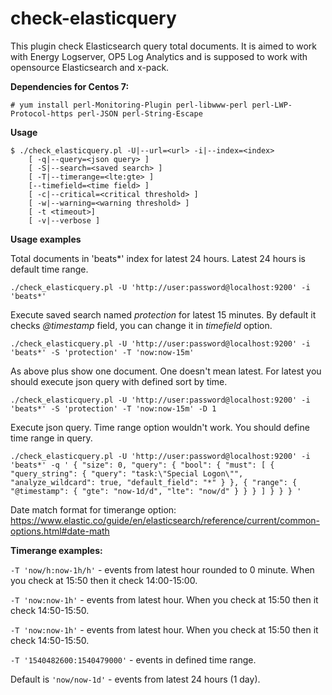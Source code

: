 # check-elasticquery
This plugin check Elasticsearch query total documents. It is aimed to work with Energy Logserver, OP5 Log Analytics and is supposed to work with opensource Elasticsearch and x-pack.

**Dependencies for Centos 7:**

`# yum install perl-Monitoring-Plugin perl-libwww-perl perl-LWP-Protocol-https perl-JSON perl-String-Escape`

**Usage**
```
$ ./check_elasticquery.pl -U|--url=<url> -i|--index=<index> 
    [ -q|--query=<json query> ]
    [ -S|--search=<saved search> ]
    [ -T|--timerange=<lte:gte> ]
    [--timefield=<time field> ]
    [ -c|--critical=<critical threshold> ] 
    [ -w|--warning=<warning threshold> ]
    [ -t <timeout>]
    [ -v|--verbose ]
```

**Usage examples**

Total documents in  'beats*' index for latest 24 hours. Latest 24 hours is default time range.

`./check_elasticquery.pl -U 'http://user:password@localhost:9200' -i 'beats*'`

Execute saved search named *protection* for latest 15 minutes. By default it checks *@timestamp* field, you can change it in *timefield* option.

`./check_elasticquery.pl -U 'http://user:password@localhost:9200' -i 'beats*' -S 'protection' -T 'now:now-15m'`

As above plus show one document. One doesn't mean latest. For latest you should execute json query with defined sort by time.

`./check_elasticquery.pl -U 'http://user:password@localhost:9200' -i 'beats*' -S 'protection' -T 'now:now-15m' -D 1`

Execute json query. Time range option wouldn't work. You should define time range in query.

`./check_elasticquery.pl -U 'http://user:password@localhost:9200' -i 'beats*' -q '
{
 "size": 0,
 "query": {
    "bool": {
      "must": [
        {
          "query_string": {
            "query": "task:\"Special Logon\"",
            "analyze_wildcard": true,
            "default_field": "*"
          }
        },
        {
          "range": {
            "@timestamp": {
              "gte": "now-1d/d",
              "lte": "now/d"
            }
          }
        }
      ]
    }
  }
}
'`

Date match format for timerange option:
https://www.elastic.co/guide/en/elasticsearch/reference/current/common-options.html#date-math

**Timerange examples:**

`-T 'now/h:now-1h/h'` - events from latest hour rounded to 0 minute. When you check at 15:50 then it check 14:00-15:00.

`-T 'now:now-1h'` - events from latest hour.  When you check at 15:50 then it check 14:50-15:50.

`-T 'now:now-1h'` - events from latest hour.  When you check at 15:50 then it check 14:50-15:50.

`-T '1540482600:1540479000'` - events in defined time range.

Default is `'now/now-1d'` - events from latest 24 hours (1 day).
